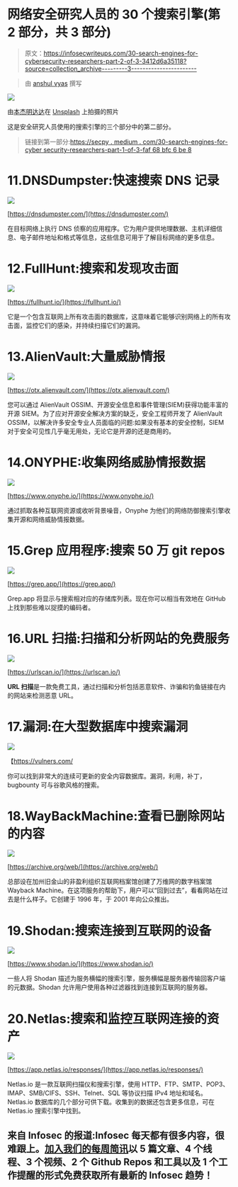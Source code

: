 # 网络安全研究人员的 30 个搜索引擎(第 2 部分，共 3 部分)

> 原文：<https://infosecwriteups.com/30-search-engines-for-cybersecurity-researchers-part-2-of-3-3412d6a35118?source=collection_archive---------3----------------------->

> 由 [anshul vyas](https://www.instagram.com/_ansh_vyas/) 撰写

![](img/d935a30953de3548d7c4772406bf1440.png)

由[本杰明达达](https://unsplash.com/es/@dadaben_?utm_source=medium&utm_medium=referral)在 [Unsplash](https://unsplash.com?utm_source=medium&utm_medium=referral) 上拍摄的照片

这是安全研究人员使用的搜索引擎的三个部分中的第二部分。

> 链接到第一部分:[https://secpy . medium . com/30-search-engines-for-cyber security-researchers-part-1-of-3-faf 68 bfc 6 be 8](https://secpy.medium.com/30-search-engines-for-cybersecurity-researchers-part-1-of-3-faf68bfc6be8)

# 11.DNSDumpster:快速搜索 DNS 记录

![](img/8d43ae7cbe7a5eb16b080a335fc8d052.png)

[https://dnsdumpster.com/](https://dnsdumpster.com/)

在目标网络上执行 DNS 侦察的应用程序。它为用户提供地理数据、主机详细信息、电子邮件地址和格式等信息，这些信息可用于了解目标网络的更多信息。

# 12.FullHunt:搜索和发现攻击面

![](img/a9f7a65ba0317f6db7dd17790d39b4c7.png)

[https://fullhunt.io/](https://fullhunt.io/)

它是一个包含互联网上所有攻击面的数据库，这意味着它能够识别网络上的所有攻击面，监控它们的感染，并持续扫描它们的漏洞。

# 13.AlienVault:大量威胁情报

![](img/66b02268c33d4c837a3bff1793277b5d.png)

[https://otx.alienvault.com/](https://otx.alienvault.com/)

您可以通过 AlienVault OSSIM、开源安全信息和事件管理(SIEM)获得功能丰富的开源 SIEM。为了应对开源安全解决方案的缺乏，安全工程师开发了 AlienVault OSSIM，以解决许多安全专业人员面临的问题:如果没有基本的安全控制，SIEM 对于安全可见性几乎毫无用处，无论它是开源的还是商用的。

# 14.ONYPHE:收集网络威胁情报数据

![](img/1d7754910d8c0ddb3147e54672f59908.png)

[https://www.onyphe.io/](https://www.onyphe.io/)

通过抓取各种互联网资源或收听背景噪音，Onyphe 为他们的网络防御搜索引擎收集开源和网络威胁情报数据。

# 15.Grep 应用程序:搜索 50 万 git repos

![](img/5219d53b8a0c412c74b287a9e2c86883.png)

[https://grep.app/](https://grep.app/)

Grep.app 将显示与搜索相对应的存储库列表。现在你可以相当有效地在 GitHub 上找到那些难以捉摸的编码者。

# 16.URL 扫描:扫描和分析网站的免费服务

![](img/4512adf5d62a2e1d970444d4211debf5.png)

[https://urlscan.io/](https://urlscan.io/)

**URL 扫描**是一款免费工具，通过扫描和分析包括恶意软件、诈骗和钓鱼链接在内的网站来检测恶意 URL。

# 17.漏洞:在大型数据库中搜索漏洞

![](img/be59c458173a11531ffbbdda34a197b9.png)

【https://vulners.com/ 

你可以找到非常大的连续可更新的安全内容数据库。漏洞，利用，补丁，bugbounty 可与谷歌风格的搜索。

# 18.WayBackMachine:查看已删除网站的内容

![](img/54824db5d006a0fd2ef9ab34be859267.png)

[https://archive.org/web/](https://archive.org/web/)

总部设在加州旧金山的非盈利组织互联网档案馆创建了万维网的数字档案馆 Wayback Machine。在这项服务的帮助下，用户可以“回到过去”，看看网站在过去是什么样子。它创建于 1996 年，于 2001 年向公众推出。

# 19.Shodan:搜索连接到互联网的设备

![](img/1c0f9860cf7151434677cd34dabc87c2.png)

[https://www.shodan.io/](https://www.shodan.io/)

一些人将 Shodan 描述为服务横幅的搜索引擎，服务横幅是服务器传输回客户端的元数据。Shodan 允许用户使用各种过滤器找到连接到互联网的服务器。

# 20.Netlas:搜索和监控互联网连接的资产

![](img/5616e4f08427c64a5899aba7fc5bb772.png)

[https://app.netlas.io/responses/](https://app.netlas.io/responses/)

Netlas.io 是一款互联网扫描仪和搜索引擎，使用 HTTP、FTP、SMTP、POP3、IMAP、SMB/CIFS、SSH、Telnet、SQL 等协议扫描 IPv4 地址和域名。Netlas.io 数据库的几个部分可供下载。收集到的数据还包含更多信息，可在 Netlas.io 搜索引擎中找到。

## 来自 Infosec 的报道:Infosec 每天都有很多内容，很难跟上。[加入我们的每周简讯](https://weekly.infosecwriteups.com/)以 5 篇文章、4 个线程、3 个视频、2 个 Github Repos 和工具以及 1 个工作提醒的形式免费获取所有最新的 Infosec 趋势！